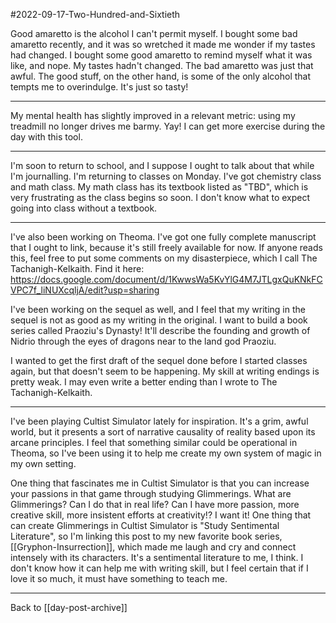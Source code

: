 #2022-09-17-Two-Hundred-and-Sixtieth

Good amaretto is the alcohol I can't permit myself.  I bought some bad amaretto recently, and it was so wretched it made me wonder if my tastes had changed.  I bought some good amaretto to remind myself what it was like, and nope.  My tastes hadn't changed.  The bad amaretto was just that awful.  The good stuff, on the other hand, is some of the only alcohol that tempts me to overindulge.  It's just so tasty!

---
My mental health has slightly improved in a relevant metric: using my treadmill no longer drives me barmy.  Yay!  I can get more exercise during the day with this tool.

---
I'm soon to return to school, and I suppose I ought to talk about that while I'm journalling.  I'm returning to classes on Monday.  I've got chemistry class and math class.  My math class has its textbook listed as "TBD", which is very frustrating as the class begins so soon.  I don't know what to expect going into class without a textbook.

---
I've also been working on Theoma.  I've got one fully complete manuscript that I ought to link, because it's still freely available for now.  If anyone reads this, feel free to put some comments on my disasterpiece, which I call The Tachanigh-Kelkaith.  Find it here:  https://docs.google.com/document/d/1KwwsWa5KvYlG4M7JTLgxQuKNkFCVPC7f_liNUXcqljA/edit?usp=sharing

I've been working on the sequel as well, and I feel that my writing in the sequel is not as good as my writing in the original.  I want to build a book series called Praoziu's Dynasty!  It'll describe the founding and growth of Nidrio through the eyes of dragons near to the land god Praoziu.

I wanted to get the first draft of the sequel done before I started classes again, but that doesn't seem to be happening.  My skill at writing endings is pretty weak.  I may even write a better ending than I wrote to The Tachanigh-Kelkaith.

---
I've been playing Cultist Simulator lately for inspiration.  It's a grim, awful world, but it presents a sort of narrative causality of reality based upon its arcane principles.  I feel that something similar could be operational in Theoma, so I've been using it to help me create my own system of magic in my own setting.

One thing that fascinates me in Cultist Simulator is that you can increase your passions in that game through studying Glimmerings.  What are Glimmerings?  Can I do that in real life?  Can I have more passion, more creative skill, more insistent efforts at creativity!?  I want it!  One thing that can create Glimmerings in Cultist Simulator is "Study Sentimental Literature", so I'm linking this post to my new favorite book series, [[Gryphon-Insurrection]], which made me laugh and cry and connect intensely with its characters.  It's a sentimental literature to me, I think.  I don't know how it can help me with writing skill, but I feel certain that if I love it so much, it must have something to teach me.

---
Back to [[day-post-archive]]